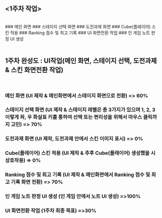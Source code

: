 ## <1주차 작업>
<br>
### 메인 화면 
### 스테이지 선택 화면 
### 도전과제 화면 
### Cube(플레이어) 스킨 적용
### Ranking 점수 및 최고 기록  
### UI 화면전환 작업
### 인 게임 노트 판정 UI 생성 
<br><br>

## 1주차 완성도 : UI작업(메인 화면, 스테이지 선택, 도전과제 & 스킨 화면전환 작업)
<br>

### 메인 화면 (UI 제작 & 메인화면에서 스테이지 화면으로 전환) => 60%
### 스테이지 선택 화면 (UI 제작 & 스테이지 레벨은 총 3가지가 있으며 1, 2, 3 이렇게 좌, 우 화살표 키를 통하여 선택 또는 편리성을 위해서 마우스 클릭까지 고민) => 70%
### 도전과제 화면 (UI 제작, 도전과제 안에서 스킨 이미지 표시) => 0%
### Cube(플레이어) 스킨 적용 (UI 제작 & 추후 Cube(플레이어) 생성했을 시 상호작용) => 0%
### Ranking 점수 및 최고 기록  (UI 제작 & 메인화면에서 Ranking 점수 및 최고 기록 화면 전환) => 70%
### 인 게임 노트 판정 UI 생성 (인 게임 안에서 노트 UI 생성) =>100%
### UI 화면전환 작업 (1주차 최종 목표) =>30%
<br>
